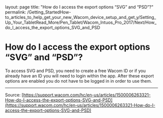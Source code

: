 layout: page
title: "How do I access the export options “SVG” and “PSD”?"
permalink: /Getting_StartedHow-to_articles_to_help_get_your_new_Wacom_device_setup_and_get_y/Setting_Up_Your_TabletRead_More/Pen_Tablet/Wacom_Intuos_Pro_2017/Next/How_do_I_access_the_export_options_SVG_and_PSD

# How do I access the export options “SVG” and “PSD”?

To access SVG and PSD, you need to create a free Wacom ID or if you already have an ID you will need to login within the app. After these export options are enabled you do not have to be logged in in order to use them.

---
Source: [https://support.wacom.com/hc/en-us/articles/1500006263321-How-do-I-access-the-export-options-SVG-and-PSD](https://support.wacom.com/hc/en-us/articles/1500006263321-How-do-I-access-the-export-options-SVG-and-PSD)
